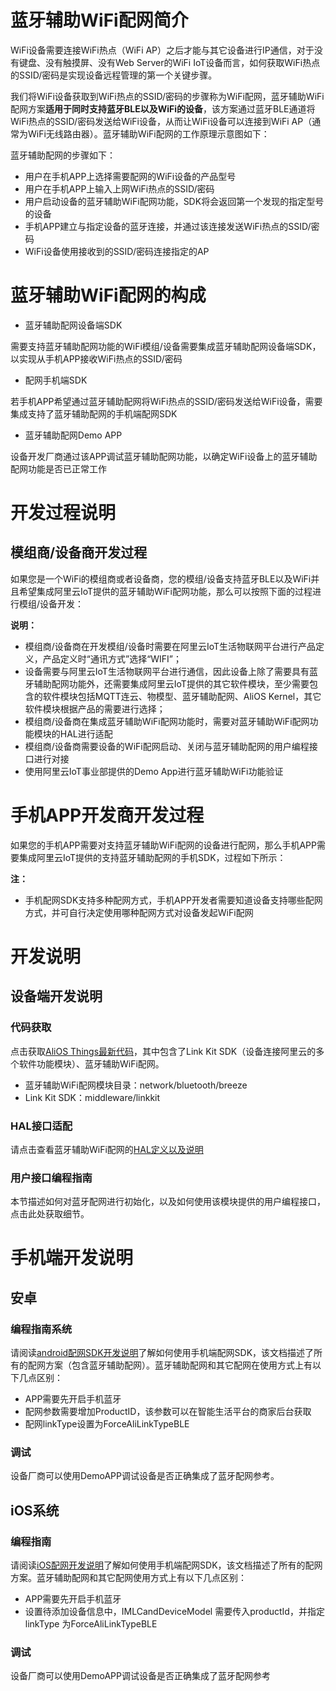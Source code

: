 # 蓝牙辅助WiFi配网简介

WiFi设备需要连接WiFi热点（WiFi AP）之后才能与其它设备进行IP通信，对于没有键盘、没有触摸屏、没有Web Server的WiFi IoT设备而言，如何获取WiFi热点的SSID/密码是实现设备远程管理的第一个关键步骤。

我们将WiFi设备获取到WiFi热点的SSID/密码的步骤称为WiFi配网，蓝牙辅助WiFi配网方案**适用于同时支持蓝牙BLE以及WiFi的设备**，该方案通过蓝牙BLE通道将WiFi热点的SSID/密码发送给WiFi设备，从而让WiFi设备可以连接到WiFi AP（通常为WiFi无线路由器）。蓝牙辅助WiFi配网的工作原理示意图如下：

蓝牙辅助配网的步骤如下：
* 用户在手机APP上选择需要配网的WiFi设备的产品型号
* 用户在手机APP上输入上网WiFi热点的SSID/密码
* 用户启动设备的蓝牙辅助WiFi配网功能，SDK将会返回第一个发现的指定型号的设备
* 手机APP建立与指定设备的蓝牙连接，并通过该连接发送WiFi热点的SSID/密码
* WiFi设备使用接收到的SSID/密码连接指定的AP

# 蓝牙辅助WiFi配网的构成
* 蓝牙辅助配网设备端SDK

需要支持蓝牙辅助配网功能的WiFi模组/设备需要集成蓝牙辅助配网设备端SDK，以实现从手机APP接收WiFi热点的SSID/密码

* 配网手机端SDK

若手机APP希望通过蓝牙辅助配网将WiFi热点的SSID/密码发送给WiFi设备，需要集成支持了蓝牙辅助配网的手机端配网SDK

* 蓝牙辅助配网Demo APP

设备开发厂商通过该APP调试蓝牙辅助配网功能，以确定WiFi设备上的蓝牙辅助配网功能是否已正常工作

# 开发过程说明

## 模组商/设备商开发过程
如果您是一个WiFi的模组商或者设备商，您的模组/设备支持蓝牙BLE以及WiFi并且希望集成阿里云IoT提供的蓝牙辅助WiFi配网功能，那么可以按照下面的过程进行模组/设备开发：

**说明：**
* 模组商/设备商在开发模组/设备时需要在阿里云IoT生活物联网平台进行产品定义，产品定义时“通讯方式”选择“WIFI”；
* 设备需要与阿里云IoT生活物联网平台进行通信，因此设备上除了需要具有蓝牙辅助配网功能外，还需要集成阿里云IoT提供的其它软件模块，至少需要包含的软件模块包括MQTT连云、物模型、蓝牙辅助配网、AliOS Kernel，其它软件模块根据产品的需要进行选择；
* 模组商/设备商在集成蓝牙辅助WiFi配网功能时，需要对蓝牙辅助WiFi配网功能模块的HAL进行适配
* 模组商/设备商需要设备的WiFi配网启动、关闭与蓝牙辅助配网的用户编程接口进行对接
* 使用阿里云IoT事业部提供的Demo App进行蓝牙辅助WiFi功能验证


# 手机APP开发商开发过程

如果您的手机APP需要对支持蓝牙辅助WiFi配网的设备进行配网，那么手机APP需要集成阿里云IoT提供的支持蓝牙辅助配网的手机SDK，过程如下所示：

**注：**
* 手机配网SDK支持多种配网方式，手机APP开发者需要知道设备支持哪些配网方式，并可自行决定使用哪种配网方式对设备发起WiFi配网

# 开发说明

## 设备端开发说明

### 代码获取
点击获取[AliOS Things最新代码](https://github.com/alibaba/AliOS-Things)，其中包含了Link Kit SDK（设备连接阿里云的多个软件功能模块）、蓝牙辅助WiFi配网。
* 蓝牙辅助WiFi配网模块目录：network/bluetooth/breeze
* Link Kit SDK：middleware/linkkit

### HAL接口适配
请点击查看蓝牙辅助WiFi配网的[HAL定义以及说明](https://github.com/alibaba/AliOS-Things/wiki/蓝牙辅助WiFi配网HAL说明)

### 用户接口编程指南
本节描述如何对蓝牙配网进行初始化，以及如何使用该模块提供的用户编程接口，点击此处获取细节。


# 手机端开发说明
## 安卓
### 编程指南系统
请阅读[android配网SDK开发说明](https://github.com/alibaba/AliOS-Things/wiki/Android-配网SDK开发说明)了解如何使用手机端配网SDK，该文档描述了所有的配网方案（包含蓝牙辅助配网）。蓝牙辅助配网和其它配网在使用方式上有以下几点区别：
* APP需要先开启手机蓝牙
* 配网参数需要增加ProductID，该参数可以在智能生活平台的商家后台获取
* 配网linkType设置为ForceAliLinkTypeBLE

### 调试
设备厂商可以使用DemoAPP调试设备是否正确集成了蓝牙配网参考。


## iOS系统

### 编程指南
请阅读[iOS配网开发说明](https://github.com/alibaba/AliOS-Things/wiki/iOS配网开发说明)了解如何使用手机端配网SDK，该文档描述了所有的配网方案。蓝牙辅助配网和其它配网使用方式上有以下几点区别：
* APP需要先开启手机蓝牙
* 设置待添加设备信息中，IMLCandDeviceModel 需要传入productId，并指定linkType 为ForceAliLinkTypeBLE

### 调试

设备厂商可以使用DemoAPP调试设备是否正确集成了蓝牙配网参考
